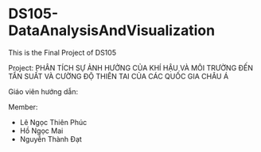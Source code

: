# DS105-DataAnalysisAndVisualization
This is the Final Project of DS105

Project: PHÂN TÍCH SỰ ẢNH HƯỞNG CỦA KHÍ HẬU VÀ MÔI TRƯỜNG ĐẾN TẦN SUẤT VÀ CƯỜNG ĐỘ THIÊN TAI CỦA CÁC QUỐC GIA CHÂU Á

Giáo viên hướng dẫn: 

Member: 
* Lê Ngọc Thiên Phúc
* Hồ Ngọc Mai
* Nguyễn Thành Đạt 
